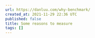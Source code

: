 ```yaml
---
url: https://danluu.com/why-benchmark/
created_at: 2021-11-29 22:36 UTC
published: false
title: Some reasons to measure
tags: []
---
```



